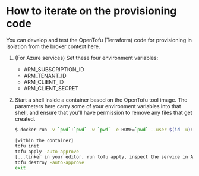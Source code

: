 # How to iterate on the provisioning code

You can develop and test the OpenTofu (Terraform) code for provisioning in isolation from the broker context here.

<!-- 
1. Copy `tofu.tfvars-template` to `tofu.tfvars`, then edit the content appropriately. 
-->
1. (For Azure services) Set these four environment variables:

    - ARM_SUBSCRIPTION_ID
    - ARM_TENANT_ID
    - ARM_CLIENT_ID
    - ARM_CLIENT_SECRET

1. Start a shell inside a container based on the OpenTofu tool image. The parameters
   here carry some of your environment variables into that shell, and ensure
   that you'll have permission to remove any files that get created.

    ```bash
    $ docker run -v `pwd`:`pwd` -w `pwd` -e HOME=`pwd` --user $(id -u):$(id -g) -e TERM -it --rm -e ARM_SUBSCRIPTION_ID -e ARM_TENANT_ID -e ARM_CLIENT_ID -e ARM_CLIENT_SECRET --entrypoint /bin/bash ghcr.io/opentofu/opentofu:1.9

    [within the container]
    tofu init
    tofu apply -auto-approve
    [...tinker in your editor, run tofu apply, inspect the service in Azure, repeat...]
    tofu destroy -auto-approve
    exit
